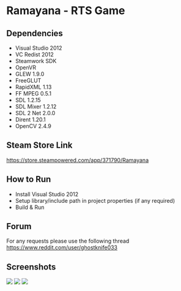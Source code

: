 # Ramayana - RTS Game #

## Dependencies ##
 - Visual Studio 2012
 - VC Redist 2012
 - Steamwork SDK
 - OpenVR
 - GLEW 1.9.0
 - FreeGLUT
 - RapidXML 1.13
 - FF MPEG 0.5.1
 - SDL 1.2.15
 - SDL Mixer 1.2.12
 - SDL 2 Net 2.0.0
 - Dirent 1.20.1
 - OpenCV 2.4.9

## Steam Store Link ##
https://store.steampowered.com/app/371790/Ramayana

## How to Run ##
 - Install Visual Studio 2012
 - Setup library/include path in project properties (if any required)
 - Build & Run
 
## Forum ##
For any requests please use the following thread
https://www.reddit.com/user/ghostknife033

## Screenshots ##
<img src="https://cdn.cloudflare.steamstatic.com/steam/apps/371790/ss_72b1c64bf4e234f47d86bdb8a8ad10804cd074f6.1920x1080.jpg">
<img src="https://cdn.cloudflare.steamstatic.com/steam/apps/371790/ss_fc4c9094a7bec6c02c10898cb5305c44caed2dcd.600x338.jpg">
<img src="https://cdn.cloudflare.steamstatic.com/steam/apps/371790/ss_b9ed974a0ad373a01f51329a6408db2f98f515f6.600x338.jpg">
